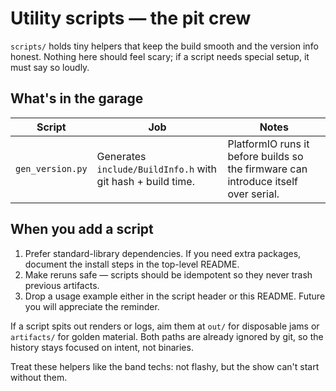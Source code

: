 # Utility scripts — the pit crew

`scripts/` holds tiny helpers that keep the build smooth and the version info
honest. Nothing here should feel scary; if a script needs special setup, it must
say so loudly.

## What's in the garage

| Script | Job | Notes |
| --- | --- | --- |
| `gen_version.py` | Generates `include/BuildInfo.h` with git hash + build time. | PlatformIO runs it before builds so the firmware can introduce itself over serial. |

## When you add a script

1. Prefer standard-library dependencies. If you need extra packages, document
   the install steps in the top-level README.
2. Make reruns safe — scripts should be idempotent so they never trash previous
   artifacts.
3. Drop a usage example either in the script header or this README. Future you
   will appreciate the reminder.

If a script spits out renders or logs, aim them at `out/` for disposable jams or
`artifacts/` for golden material. Both paths are already ignored by git, so the
history stays focused on intent, not binaries.

Treat these helpers like the band techs: not flashy, but the show can't start
without them.
